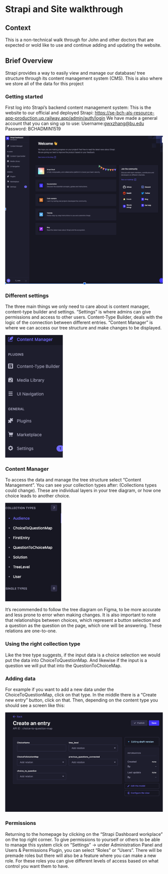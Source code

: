 
# Strapi and Site walkthrough

## Context
This is a non-technical walk through for John and other doctors that are expected or wold like to use and continue adding and updating the website. 

## Brief Overview
Strapi provides a way to easily view and manage our database/ tree structure through its content management system (CMS). This is also where we store all of the data for this project

### Getting started
First log into Strapi’s backend content management system:
This is the website to our official and deployed Strapi: 
https://se-bch-als-resource-app-production.up.railway.app/admin/auth/login
We have made a general account that you can sing up to use: 
Username:gwxzhang@bu.edu
Password: BCHADMIN1519

<img src="src-non-tech-guide/pic1.png"/>

### Different settings
The three main things we only need to care about is content manager, content-type builder and settings. “Settings” is where admins can give permissions and access to other users. Content-Type Builder, deals with the logic of the connection between different entries. “Content Manager” is where we can access our tree structure and make changes to be displayed.

<img src="src-non-tech-guide/pic2.png"/>

### Content Manager
To access the data and manage the tree structure select “Content Management”.
You can see your collection types after: (Collections types could change). These are individual layers in your tree diagram, or how one choice leads to another choice. 

<img src="src-non-tech-guide/pic3.png"/>

It’s recommended to follow the tree diagram on Figma, to be more accurate and less prone to error when making changes. It is also important to note that relationships between choices, which represent a button selection and a question as the question on the page, which one will be answering. These relations are one-to-one. 

### Using the right collection type
Like the tree type suggests, if the input data is a choice selection we would put the data into ChoiceToQuestionMap. And likewise if the input is a question we will put that into the QuestionToChoiceMap.


### Adding data
For example if you want to add a new data under the ChoiceToQuestionMap, click on that type. In the middle there is a “Create new entry” button, click on that. Then, depending on the content type you should see a screen like this: 
 
<img src="src-non-tech-guide/pic4.png"/>

 ### Permissions

 Returning to the homepage by clicking on the “Strapi Dashboard workplace” on the top right corner. To give permissions to yourself or others to be able to manage this system click on “Settings” -> under Administration Panel and Users & Permissions Plugin, you can select “Roles” or “Users”. There will be premade roles but there will also be a feature where you can make a new role. For these roles you can give different levels of access based on what control you want them to have. 